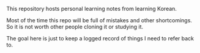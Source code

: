 This repository hosts personal learning notes from learning Korean.

Most of the time this repo will be full of mistakes and other shortcomings.  So it is not worth other people cloning it or studying it.

The goal here is just to keep a logged record of things I need to refer back to.
